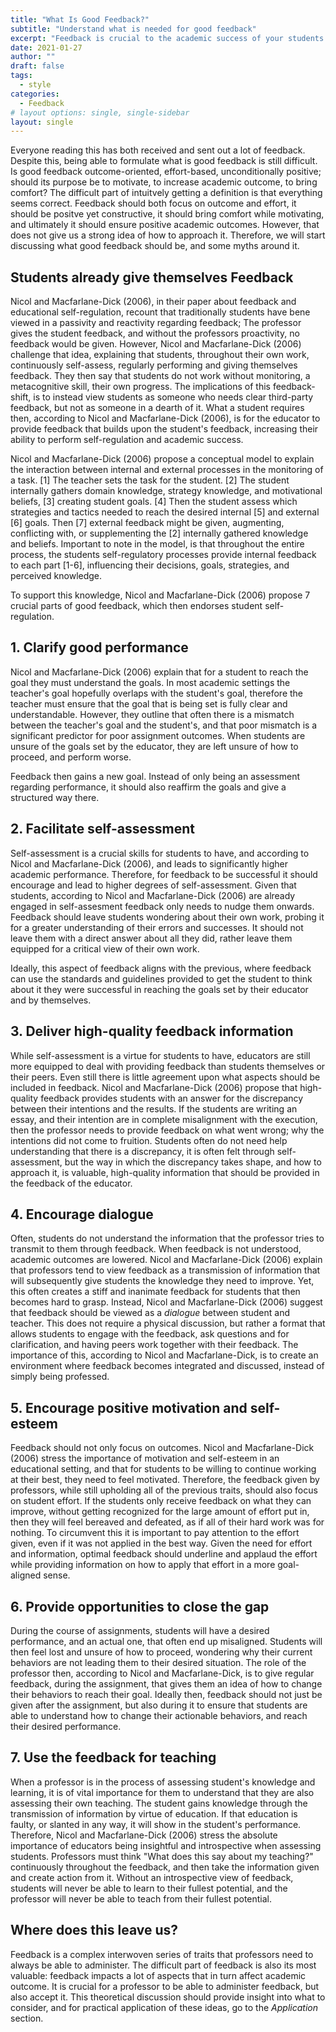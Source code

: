 ```yaml
---
title: "What Is Good Feedback?"
subtitle: "Understand what is needed for good feedback"
excerpt: "Feedback is crucial to the academic success of your students. If they do not know what they can improve upon, then they will never be able to do better. Yet, feedback can also be hurtful, uninsightful, and unmotivating. Therefore, to ensure good academic outcomes in students, you need to understand how to give them feedback."
date: 2021-01-27
author: ""
draft: false
tags:
  - style
categories:
  - Feedback
# layout options: single, single-sidebar
layout: single
---
```


Everyone reading this has both received and sent out a lot of feedback. Despite this, being able to formulate what is good feedback is still difficult. Is good feedback outcome-oriented, effort-based, unconditionally positive; should its purpose be to motivate, to increase academic outcome, to bring comfort? The difficult part of intuitvely getting a definition is that everything seems correct. Feedback should both focus on outcome and effort, it should be positve yet constructive, it should bring comfort while motivating, and ultimately it should ensure positive academic outcomes. However, that does not give us a strong idea of how to approach it. Therefore, we will start discussing what good feedback should be, and some myths around it. 

## Students already give themselves Feedback

Nicol and Macfarlane-Dick (2006), in their paper about feedback and educational self-regulation, recount that traditionally students have bene viewed in a passivity and reactivity regarding feedback; The professor gives the student feedback, and without the professors proactivity, no feedback would be given. However, Nicol and Macfarlane-Dick (2006) challenge that idea, explaining that students, throughout their own work, continuously self-assess, regularly performing and giving themselves feedback. They then say that students do not work without monitoring, a metacognitive skill, their own progress. The implications of this feedback-shift, is to instead view students as someone who needs clear third-party feedback, but not as someone in a dearth of it. What a student requires then, according to Nicol and Macfarlane-Dick (2006), is for the educator to provide feedback that builds upon the student's feedback, increasing their ability to perform self-regulation and academic success. 

Nicol and Macfarlane-Dick (2006) propose a conceptual model to explain the interaction between internal and external processes in the monitoring of a task. [1] The teacher sets the task for the student. [2] The student internally gathers domain knowledge, strategy knowledge, and motivational beliefs, [3] creating student goals. [4] Then the student assess which strategies and tactics needed to reach the desired internal [5] and external [6] goals. Then [7] external feedback might be given, augmenting, conflicting with, or supplementing the [2] internally gathered knowledge and beliefs. Important to note in the model, is that throughout the entire process, the students self-regulatory processes provide internal feedback to each part [1-6], influencing their decisions, goals, strategies, and perceived knowledge. 

To support this knowledge, Nicol and Macfarlane-Dick (2006) propose 7 crucial parts of good feedback, which then endorses student self-regulation. 

## 1. Clarify good performance 

Nicol and Macfarlane-Dick (2006) explain that for a student to reach the goal they must understand the goals. In most academic settings the teacher's goal hopefully overlaps with the student's goal, therefore the teacher must ensure that the goal that is being set is fully clear and understandable. However, they outline that often there is a mismatch between the teacher's goal and the student's, and that poor mismatch is a significant predictor for poor assignment outcomes. When students are unsure of the goals set by the educator, they are left unsure of how to proceed, and perform worse. 

Feedback then gains a new goal. Instead of only being an assessment regarding performance, it should also reaffirm the goals and give a structured way there.  

## 2. Facilitate self-assessment

Self-assessment is a crucial skills for students to have, and according to Nicol and Macfarlane-Dick (2006), and leads to significantly higher academic performance. Therefore, for feedback to be successful it should encourage and lead to higher degrees of self-assessment. Given that students, according to Nicol and Macfarlane-Dick (2006) are already engaged in self-assesment feedback only needs to nudge them onwards. Feedback should leave students wondering about their own work, probing it for a greater understanding of their errors and successes. It should not leave them with a direct answer about all they did, rather leave them equipped for a critical view of their own work. 

Ideally, this aspect of feedback aligns with the previous, where feedback can use the standards and guidelines provided to get the student to think about it they were successful in reaching the goals set by their educator and by themselves. 

## 3. Deliver high-quality feedback information

While self-assessment is a virtue for students to have, educators are still more equipped to deal with providing feedback than students themselves or their peers. Even still there is little agreement upon what aspects should be included in feedback. Nicol and Macfarlane-Dick (2006) propose that high-quality feedback provides students with an answer for the discrepancy between their intentions and the results. If the students are writing an essay, and their intention are in complete misalignment with the execution, then the professor needs to provide feedback on what went wrong; why the intentions did not come to fruition. Students often do not need help understanding that there is a discrepancy, it is often felt through self-assessment, but the way in which the discrepancy takes shape, and how to approach it, is valuable, high-quality information that should be provided in the feedback of the educator. 

## 4. Encourage dialogue 

Often, students do not understand the information that the professor tries to transmit to them through feedback. When feedback is not understood, academic outcomes are lowered. Nicol and Macfarlane-Dick (2006) explain that professors tend to view feedback as a transmission of information that will subsequently give students the knowledge they need to improve. Yet, this often creates a stiff and inanimate feedback for students that then becomes hard to grasp. Instead, Nicol and Macfarlane-Dick (2006) suggest that feedback should be viewed as a *dialogue* between student and teacher. This does not require a physical discussion, but rather a format that allows students to engage with the feedback, ask questions and for clarification, and having peers work together with their feedback. The importance of this, according to Nicol and Macfarlane-Dick, is to create an environment where feedback becomes integrated and discussed, instead of simply being professed. 

## 5. Encourage positive motivation and self-esteem

Feedback should not only focus on outcomes. Nicol and Macfarlane-Dick (2006) stress the importance of motivation and self-esteem in an educational setting, and that for students to be willing to continue working at their best, they need to feel motivated. Therefore, the feedback given by professors, while still upholding all of the previous traits, should also focus on student effort. If the students only receive feedback on what they can improve, without getting recognized for the large amount of effort put in, then they will feel bereaved and defeated, as if all of their hard work was for nothing. To circumvent this it is important to pay attention to the effort given, even if it was not applied in the best way. Given the need for effort and information, optimal feedback should underline and applaud the effort while providing information on how to apply that effort in a more goal-aligned sense.

## 6. Provide opportunities to close the gap

During the course of assignments, students will have a desired performance, and an actual one, that often end up misaligned. Students will then feel lost and unsure of how to proceed, wondering why their current behaviors are not leading them to their desired situation. The role of the professor then, according to Nicol and Macfarlane-Dick, is to give regular feedback, during the assignment, that gives them an idea of how to change their behaviors to reach their goal. Ideally then, feedback should not just be given after the assignment, but also during it to ensure that students are able to understand how to change their actionable behaviors, and reach their desired performance. 

## 7. Use the feedback for teaching 

When a professor is in the process of assessing student's knowledge and learning, it is of vital importance for them to understand that they are also assessing their own teaching. The student gains knowledge through the transmission of information by virtue of education. If that education is faulty, or slanted in any way, it will show in the student's performance. Therefore, Nicol and Macfarlane-Dick (2006) stress the absolute importance of educators being insightful and introspective when assessing students. Professors must think "What does this say about my teaching?" continuously throughout the feedback, and then take the information given and create action from it. Without an introspective view of feedback, students will never be able to learn to their fullest potential, and the professor will never be able to teach from their fullest potential. 

## Where does this leave us?

Feedback is a complex interwoven series of traits that professors need to always be able to administer. The difficult part of feedback is also its most valuable: feedback impacts a lot of aspects that in turn affect academic outcome. It is crucial for a professor to be able to administer feedback, but also accept it. This theoretical discussion should provide insight into what to consider, and for practical application of these ideas, go to the *Application* section. 


